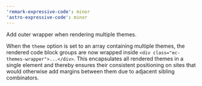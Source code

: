 ```yaml
---
'remark-expressive-code': minor
'astro-expressive-code': minor
---
```


Add outer wrapper when rendering multiple themes.

When the `theme` option is set to an array containing multiple themes, the rendered code block groups are now wrapped inside `<div class="ec-themes-wrapper">...</div>`. This encapsulates all rendered themes in a single element and thereby ensures their consistent positioning on sites that would otherwise add margins between them due to adjacent sibling combinators.
